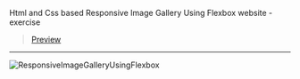 Html and Css based Responsive Image Gallery Using Flexbox website - exercise
> [Preview](https://r4nd3l.github.io/ResponsiveImageGalleryUsingFlexbox/)
---

![ResponsiveImageGalleryUsingFlexbox](https://github.com/r4nd3l/ResponsiveImageGalleryUsingFlexbox/blob/master/img/sample.gif)
